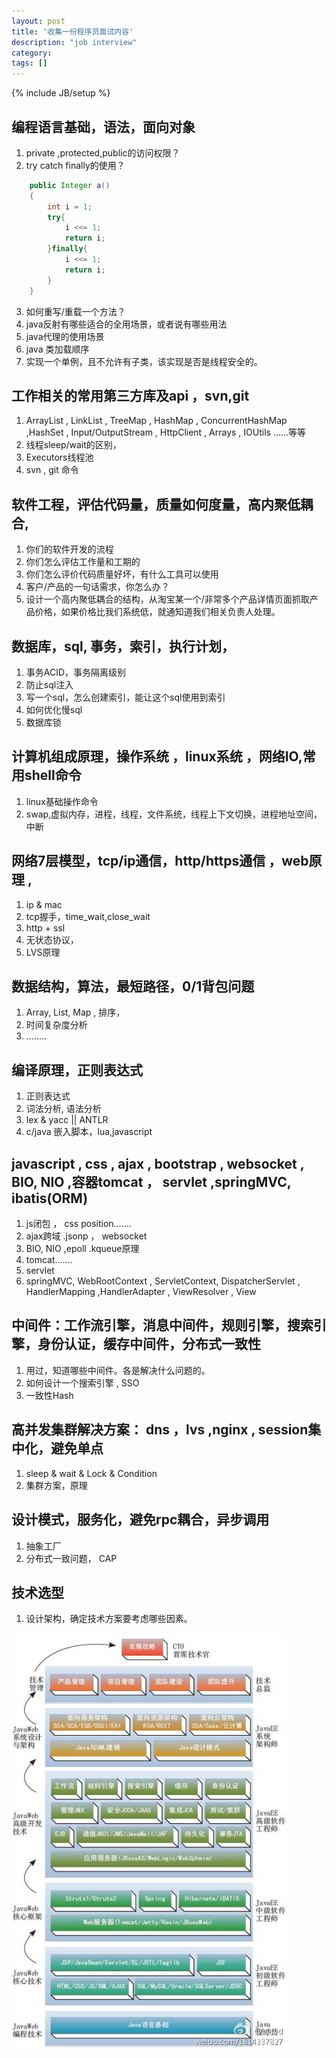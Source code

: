 ```yaml
---
layout: post
title: '收集一份程序员面试内容'
description: "job interview"
category: 
tags: []
---
```

{% include JB/setup %}

## 编程语言基础，语法，面向对象

1. private ,protected,public的访问权限？
2. try catch finally的使用？

```java 
	public Integer a()
	{
		int i = 1;
		try{
			i <<= 1;
			return i;
		}finally{
			i <<= 1;
			return i;
		}
	}
```

3. 如何重写/重载一个方法？
4. java反射有哪些适合的全用场景，或者说有哪些用法
5. java代理的使用场景
6. java 类加载顺序
7. 实现一个单例，且不允许有子类，该实现是否是线程安全的。

## 工作相关的常用第三方库及api ，svn,git
1. ArrayList , LinkList , TreeMap , HashMap , ConcurrentHashMap ,HashSet , Input/OutputStream , HttpClient , Arrays , IOUtils ......等等
2. 线程sleep/wait的区别，
3. Executors线程池
5. svn , git  命令

## 软件工程，评估代码量，质量如何度量，高内聚低耦合,
1. 你们的软件开发的流程
2. 你们怎么评估工作量和工期的
3. 你们怎么评价代码质量好坏，有什么工具可以使用
4. 客户/产品的一句话需求，你怎么办？
5. 设计一个高内聚低耦合的结构，从淘宝某一个/非常多个产品详情页面抓取产品价格，如果价格比我们系统低，就通知道我们相关负责人处理。

## 数据库，sql, 事务，索引，执行计划，
1. 事务ACID，事务隔离级别
2. 防止sql注入
3. 写一个sql，怎么创建索引，能让这个sql使用到索引
4. 如何优化慢sql
5. 数据库锁

## 计算机组成原理，操作系统 ，linux系统 ，网络IO,常用shell命令
1. linux基础操作命令
2. swap,虚拟内存，进程，线程，文件系统，线程上下文切换，进程地址空间，中断

## 网络7层模型，tcp/ip通信，http/https通信 ，web原理 ,
1. ip & mac 
2. tcp握手，time_wait,close_wait
3. http + ssl 
4. 无状态协议， 
2. LVS原理

## 数据结构，算法，最短路径，0/1背包问题
1. Array, List, Map , 排序，
2. 时间复杂度分析
3. ........

## 编译原理，正则表达式
1. 正则表达式
2. 词法分析, 语法分析
3. lex & yacc || ANTLR 
4. c/java 嵌入脚本，lua,javascript

## javascript , css , ajax , bootstrap , websocket , BIO, NIO ,容器tomcat ， servlet ,springMVC, ibatis\(ORM\)
1. js闭包 ， css position.......
2. ajax跨域 .jsonp ， websocket
3. BIO, NIO ,epoll .kqueue原理
4. tomcat.......
5. servlet
6. springMVC, WebRootContext , ServletContext, DispatcherServlet , HandlerMapping ,HandlerAdapter , ViewResolver , View


## 中间件：工作流引擎，消息中间件，规则引擎，搜索引擎，身份认证，缓存中间件，分布式一致性
1. 用过，知道哪些中间件。各是解决什么问题的。
2. 如何设计一个搜索引擎 , SSO 
3. 一致性Hash

## 高并发集群解决方案： dns ，lvs ,nginx , session集中化，避免单点
1. sleep & wait & Lock & Condition
2. 集群方案，原理

## 设计模式，服务化，避免rpc耦合，异步调用
1. 抽象工厂
2. 分布式一致问题， CAP 

## 技术选型
1. 设计架构，确定技术方案要考虑哪些因素。

<img alt="" src="/assets/images/1346772758_9859.jpg" />
